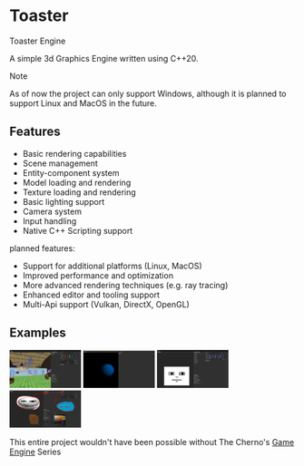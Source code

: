 # Toaster
Toaster Engine

A simple 3d Graphics Engine written using C++20.

> [!NOTE]
> As of now the project can only support Windows, although it is planned to support Linux and MacOS in the future.

## Features
- Basic rendering capabilities
- Scene management
- Entity-component system
- Model loading and rendering
- Texture loading and rendering
- Basic lighting support
- Camera system
- Input handling
- Native C++ Scripting support

planned features:
- Support for additional platforms (Linux, MacOS)
- Improved performance and optimization
- More advanced rendering techniques (e.g. ray tracing)
- Enhanced editor and tooling support
- Multi-Api support (Vulkan, DirectX, OpenGL)


## Examples



<p float="left" width=25%> 
	<img src="https://github.com/Deliverooo/Toaster/blob/main/examples/images/KrustyKrab.png" width=25%>
	<img src="https://github.com/Deliverooo/Toaster/blob/main/examples/images/RayTracing.png" width=25%>
	<img src="https://github.com/Deliverooo/Toaster/blob/main/examples/images/2DRendering.png" width=25%>
	<img src="https://github.com/Deliverooo/Toaster/blob/main/examples/images/Ts.png" width=25%>
</p>



This entire project wouldn't have been possible without The Cherno's [Game Engine](https://youtube.com/playlist?list=PLlrATfBNZ98dC-V-N3m0Go4deliWHPFwT&si=f_RHvX3tlNlLy_JD) Series